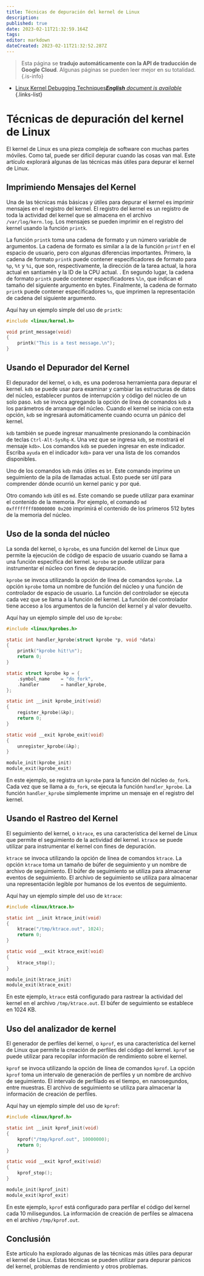 ```yaml
---
title: Técnicas de depuración del kernel de Linux
description: 
published: true
date: 2023-02-11T21:32:59.164Z
tags: 
editor: markdown
dateCreated: 2023-02-11T21:32:52.287Z
---
```


> Esta página se **tradujo automáticamente con la API de traducción de Google Cloud**.
Algunas páginas se pueden leer mejor en su totalidad.{.is-info}



- [Linux Kernel Debugging Techniques***English** document is available*](/en/Knowledge-base/Linux/linux-kernel-debugging-techniques)
{.links-list}


# Técnicas de depuración del kernel de Linux

El kernel de Linux es una pieza compleja de software con muchas partes móviles. Como tal, puede ser difícil depurar cuando las cosas van mal. Este artículo explorará algunas de las técnicas más útiles para depurar el kernel de Linux.

## Imprimiendo Mensajes del Kernel

Una de las técnicas más básicas y útiles para depurar el kernel es imprimir mensajes en el registro del kernel. El registro del kernel es un registro de toda la actividad del kernel que se almacena en el archivo `/var/log/kern.log`. Los mensajes se pueden imprimir en el registro del kernel usando la función `printk`.

La función `printk` toma una cadena de formato y un número variable de argumentos. La cadena de formato es similar a la de la función `printf` en el espacio de usuario, pero con algunas diferencias importantes. Primero, la cadena de formato `printk` puede contener especificadores de formato para `%p`, `%t` y `%i`, que son, respectivamente, la dirección de la tarea actual, la hora actual en santiamén y la ID de la CPU actual. . En segundo lugar, la cadena de formato `printk` puede contener especificadores `%ln`, que indican el tamaño del siguiente argumento en bytes. Finalmente, la cadena de formato `printk` puede contener especificadores `%s`, que imprimen la representación de cadena del siguiente argumento.

Aquí hay un ejemplo simple del uso de `printk`:

```c
#include <linux/kernel.h>

void print_message(void)
{
    printk("This is a test message.\n");
}
```

## Usando el Depurador del Kernel

El depurador del kernel, o `kdb`, es una poderosa herramienta para depurar el kernel. `kdb` se puede usar para examinar y cambiar las estructuras de datos del núcleo, establecer puntos de interrupción y código del núcleo de un solo paso. `kdb` se invoca agregando la opción de línea de comandos `kdb` a los parámetros de arranque del núcleo. Cuando el kernel se inicia con esta opción, `kdb` se ingresará automáticamente cuando ocurra un pánico del kernel.

`kdb` también se puede ingresar manualmente presionando la combinación de teclas `Ctrl-Alt-SysRq-K`. Una vez que se ingresa `kdb`, se mostrará el mensaje `kdb>`. Los comandos `kdb` se pueden ingresar en este indicador. Escriba `ayuda` en el indicador `kdb>` para ver una lista de los comandos disponibles.

Uno de los comandos `kdb` más útiles es `bt`. Este comando imprime un seguimiento de la pila de llamadas actual. Esto puede ser útil para comprender dónde ocurrió un kernel panic y por qué.

Otro comando `kdb` útil es `md`. Este comando se puede utilizar para examinar el contenido de la memoria. Por ejemplo, el comando `md 0xffffffff80000000 0x200` imprimirá el contenido de los primeros 512 bytes de la memoria del núcleo.

## Uso de la sonda del núcleo

La sonda del kernel, o `kprobe`, es una función del kernel de Linux que permite la ejecución de código de espacio de usuario cuando se llama a una función específica del kernel. `kprobe` se puede utilizar para instrumentar el núcleo con fines de depuración.

`kprobe` se invoca utilizando la opción de línea de comandos `kprobe`. La opción `kprobe` toma un nombre de función del núcleo y una función de controlador de espacio de usuario. La función del controlador se ejecuta cada vez que se llama a la función del kernel. La función del controlador tiene acceso a los argumentos de la función del kernel y al valor devuelto.

Aquí hay un ejemplo simple del uso de `kprobe`:

```c
#include <linux/kprobes.h>

static int handler_kprobe(struct kprobe *p, void *data)
{
    printk("kprobe hit!\n");
    return 0;
}

static struct kprobe kp = {
    .symbol_name    = "do_fork",
    .handler        = handler_kprobe,
};

static int __init kprobe_init(void)
{
    register_kprobe(&kp);
    return 0;
}

static void __exit kprobe_exit(void)
{
    unregister_kprobe(&kp);
}

module_init(kprobe_init)
module_exit(kprobe_exit)
```

En este ejemplo, se registra un `kprobe` para la función del núcleo `do_fork`. Cada vez que se llama a `do_fork`, se ejecuta la función `handler_kprobe`. La función `handler_kprobe` simplemente imprime un mensaje en el registro del kernel.

## Usando el Rastreo del Kernel

El seguimiento del kernel, o `ktrace`, es una característica del kernel de Linux que permite el seguimiento de la actividad del kernel. `ktrace` se puede utilizar para instrumentar el kernel con fines de depuración.

`ktrace` se invoca utilizando la opción de línea de comandos `ktrace`. La opción `ktrace` toma un tamaño de búfer de seguimiento y un nombre de archivo de seguimiento. El búfer de seguimiento se utiliza para almacenar eventos de seguimiento. El archivo de seguimiento se utiliza para almacenar una representación legible por humanos de los eventos de seguimiento.

Aquí hay un ejemplo simple del uso de `ktrace`:

```c
#include <linux/ktrace.h>

static int __init ktrace_init(void)
{
    ktrace("/tmp/ktrace.out", 1024);
    return 0;
}

static void __exit ktrace_exit(void)
{
    ktrace_stop();
}

module_init(ktrace_init)
module_exit(ktrace_exit)
```

En este ejemplo, `ktrace` está configurado para rastrear la actividad del kernel en el archivo `/tmp/ktrace.out`. El búfer de seguimiento se establece en 1024 KB.

## Uso del analizador de kernel

El generador de perfiles del kernel, o `kprof`, es una característica del kernel de Linux que permite la creación de perfiles del código del kernel. `kprof` se puede utilizar para recopilar información de rendimiento sobre el kernel.

`kprof` se invoca utilizando la opción de línea de comandos `kprof`. La opción `kprof` toma un intervalo de generación de perfiles y un nombre de archivo de seguimiento. El intervalo de perfilado es el tiempo, en nanosegundos, entre muestras. El archivo de seguimiento se utiliza para almacenar la información de creación de perfiles.

Aquí hay un ejemplo simple del uso de `kprof`:

```c
#include <linux/kprof.h>

static int __init kprof_init(void)
{
    kprof("/tmp/kprof.out", 10000000);
    return 0;
}

static void __exit kprof_exit(void)
{
    kprof_stop();
}

module_init(kprof_init)
module_exit(kprof_exit)
```

En este ejemplo, `kprof` está configurado para perfilar el código del kernel cada 10 milisegundos. La información de creación de perfiles se almacena en el archivo `/tmp/kprof.out`.

## Conclusión

Este artículo ha explorado algunas de las técnicas más útiles para depurar el kernel de Linux. Estas técnicas se pueden utilizar para depurar pánicos del kernel, problemas de rendimiento y otros problemas.